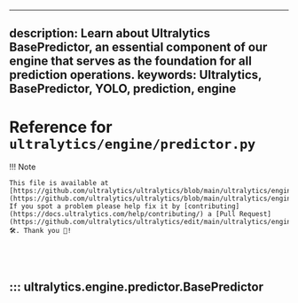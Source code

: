 ______________________________________________________________________

## description: Learn about Ultralytics BasePredictor, an essential component of our engine that serves as the foundation for all prediction operations. keywords: Ultralytics, BasePredictor, YOLO, prediction, engine

# Reference for `ultralytics/engine/predictor.py`

!!! Note

```
This file is available at [https://github.com/ultralytics/ultralytics/blob/main/ultralytics/engine/predictor.py](https://github.com/ultralytics/ultralytics/blob/main/ultralytics/engine/predictor.py). If you spot a problem please help fix it by [contributing](https://docs.ultralytics.com/help/contributing/) a [Pull Request](https://github.com/ultralytics/ultralytics/edit/main/ultralytics/engine/predictor.py) 🛠️. Thank you 🙏!
```

<br><br>

## ::: ultralytics.engine.predictor.BasePredictor

<br><br>
